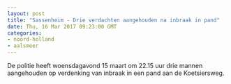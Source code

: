 ```yaml
---
layout: post
title: "Sassenheim - Drie verdachten aangehouden na inbraak in pand"
date: Thu, 16 Mar 2017 09:23:00 GMT
categories: 
- noord-holland 
- aalsmeer 
---
```


De politie heeft woensdagavond 15 maart om 22.15 uur drie mannen aangehouden op verdenking van inbraak in een pand aan de Koetsiersweg.
